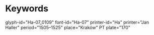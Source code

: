 # Keywords
glyph-id="Ha-07_0109"
font-id="Ha-07"
printer-id="Ha"
printer="Jan Haller"
period="1505–1525"
place="Kraków"
PT plate="170"
